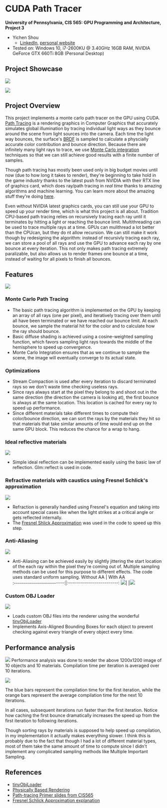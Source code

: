 CUDA Path Tracer
================

**University of Pennsylvania, CIS 565: GPU Programming and Architecture, Project 3**

* Yichen Shou
  * [LinkedIn](https://www.linkedin.com/in/yichen-shou-68023455/), [personal website](http://www.yichenshou.com/)
* Tested on: Windows 10, i7-2600KU @ 3.40GHz 16GB RAM, NVIDIA GeForce GTX 660Ti 8GB (Personal Desktop)

## Project Showcase

![](img/trifecta.png)

![](img/Bunneh.png)

## Project Overview

This project implements a monte carlo path tracer on the GPU using CUDA. [Path Tracing](https://en.wikipedia.org/wiki/Path_tracing) is a rendering graphics in Computer Graphics that accurately simulates global illumination by tracing individual light ways as they bounce around the scene from light sources into the camera. Each time the light way bounces, the surface's [BRDF](https://en.wikipedia.org/wiki/Bidirectional_reflectance_distribution_function) is sampled to calculate a physcially accurate color contribution and bounce direction. Because there are infinitely many light rays to trace, we use [Monte Carlo integration](https://en.wikipedia.org/wiki/Monte_Carlo_integration) techniques so that we can still achieve good results with a finite number of samples. 

Though path tracing has mostly been used only in big budget movies until now (due to how long it takes to render), they're beginning to take hold in the game industry thanks to the latest push from NVIDIA with their RTX line of graphics card, which does ray/path tracing in _real time_ thanks to amazing algorithms and machine learning. You can learn more about the amazing stuff they're doing [here](https://developer.nvidia.com/rtx/raytracing).

Even without NVIDIA latest graphics cards, you can still use your GPU to speed up your render time, which is what this project is all about. Tradition CPU-based path tracing relies on recursively tracing each ray until it terminates by hitting a light or reaching the bounce limit. Multithreading can be used to trace multiple rays at a time. GPUs can mulithread a lot better than the CPUcan, but they do nt allow recursion. We can still make it work though by redesigning the algorithm: instead of recursivly tracing each ray, we can store a pool of all rays and use the GPU to advance each ray by one bounce at every iteration. This not only makes path tracing extremely paralizable, but also allows us to render frames one bounce at a time, instead of waiting for all pixels to finish all bounces. 

## Features 
![](img/labelled.png)
### Monte Carlo Path Tracing
- The basic path tracing algorithm is implemented on the GPU by keeping an array of all rays (one per pixel), and iteratively tracing over them until all have been terminated or we have reached our bounce limit. At each bounce, we sample the material hit for the color and to calculate how the ray should bounce. 
- Basic diffuse shading is achieved using a cosine-weighted sampling function, which favors sampling light rays towards the middle of the hemisphere to speed up convergence.
- Monte Carlo Integration ensures that as we continue to sample the scene, the image will eventually converge to its actual state.

### Optimizations
- Stream Compaction is used after every iteration to discard terminated rays so we don't waste time checking useless rays. 
- Since rays always start at the pixel they belong to and shoot out in the same direction (the direction the camera is looking at), the first bounce is always at the same location. This location is cached for every ray to speed up performance.
- Since different materials take different times to compute their color/bounce direction, we can sort the rays by the materials they hit so that materials that take similar amounts of time would end up on the same GPU block. This reduces the chance for a wrap to hang. 

### Ideal reflective materials 
![](img/reflection.png)
- Simple ideal reflection can be implemented easily using the basic law of reflection. Glm::reflect is used in code. 

### Refractive materials with caustics using Fresnel Schlick's approximation
![](img/refraction.png)
- Refraction is generally handled using Fresnel's equation and taking into account special cases like when the light strikes at a critical angle or gets reflected internally. 
- The [Fresnel Shlick Approximation](https://en.wikipedia.org/wiki/Schlick's_approximation) was used in the code to speed up this step.

### Anti-Aliasing
![](img/AAJitter.png)
- Anti-Aliasing can be achieved easily by slightly jittering the start location of the each ray within the pixel they're coming out of. Multiple sampling methods can be used for this purpose to different effects. The code uses standard uniform sampling.
Without AA                 |  With AA               
:-------------------------:|:-------------------------:
![](img/noAAcomp.png)|  |![](img/withAAcomp.png)

### Custom OBJ Loader
![](img/teapot.png)
- Loads custom OBJ files into the renderer using the wonderful [tinyObjLoader](https://syoyo.github.io/tinyobjloader/)
- Implements Axis-Aligned Bounding Boxes for each object to prevent checking against every triangle of every object every time. 

## Performance analysis
![](img/testImage.png)
Performance analysis was done to render the above 1200x1200 image of 10 objects and 10 materials. Compilation time per iteration is averaged over 10 iterations. 

![](img/optimization.PNG)

The blue bars represent the compilation time for the first iteration, while the orange bars represent the average compilation time for the next 10 iterations. 

In all cases, subsequent iterations run faster than the first iteration. Notice how caching the first bounce dramatically increases the speed up from the first iteration to following iterations. 

Though sorting rays by materials is supposed to help speed up compilation, in my implementation it actually makes everything slower. I think this is probably due to the fact that though I had a lot of different material types, most of them take the same amount of time to compute since I didn't implement any complicated sampling methods like Multiple Important Sampling.

## References
- [tinyObjLoader](https://syoyo.github.io/tinyobjloader/)
- [Physically Based Rendering](https://www.pbrt.org/)
- [Path-tracing Primer slides from CIS565](https://docs.google.com/presentation/d/11ZBENtCqqWIplLXq34hFlJuwSUmbKqWs5ItFV7mjD0s/edit#slide=id.g16c5ceb07d_0_426)
- [Fresnel Schlick Approximation explanation](https://www.youtube.com/watch?v=iKNSPETJNgo)